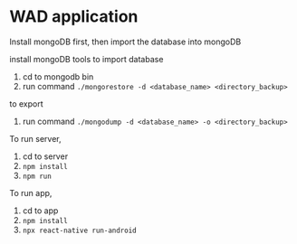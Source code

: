 # WAD application

Install mongoDB first, then import the database into mongoDB

install mongoDB tools to import database
1. cd to mongodb bin
2. run command `./mongorestore -d <database_name> <directory_backup>`

to export
1. run command `./mongodump -d <database_name> -o <directory_backup>`

To run server,
1. cd to server
2. `npm install`
3. `npm run`


To run app,
1. cd to app
2. `npm install`
3. `npx react-native run-android`


